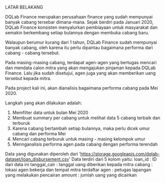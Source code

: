 LATAR BELAKANG

DQLab Finance merupakan perusahaan finance yang sudah mempunyai banyak cabang tersebar dimana-mana. Sejak berdiri pada Januari 2020, DQLab Finance konsisten menyalurkan pembiayaan untuk masyarakat dan semakin berkembang setiap bulannya dengan membuka cabang baru.

Walaupun berumur kurang dari 1 tahun, DQLab Finance sudah mempunyai banyak cabang, oleh karena itu perlu dipantau bagaimana performa dari cabang - cabang tersebut.

Pada masing-masing cabang, terdapat agen-agen yang bertugas mencari dan mendata calon mitra yang akan mengajukan pinjaman kepada DQLab Finance. Lalu jika sudah disetujui, agen juga yang akan memberikan uang tersebut kepada mitra.

Pada project kali ini, akan dianalisis bagaimana performa cabang pada Mei 2020.

Langkah yang akan dilakukan adalah:
1. Memfilter data untuk bulan Mei 2020
2. Membuat summary per cabang untuk melihat data 5 cabang terbaik dan terburuk
3. Karena cabang bertambah setiap bulannya, maka perlu dicek umur cabang dan performa Mei
4. Mencari cabang terburuk untuk masing - masing kelompok umur
5. Mennganalisis performa agen pada cabang dengan performa terendah

Data yang digunakan diperoleh dari 'https://storage.googleapis.com/dqlab-dataset/loan_disbursement.csv'
Data terdiri dari 5 kolom yaitu:
loan_id : ID dari data ini
tanggal_cair : tanggal uang diberikan kepada mitra
cabang : lokasi agen bekerja dan tempat mitra terdaftar
agen : petugas lapangan yang melakukan pencairan
amount : jumlah uang yang dicairkan
